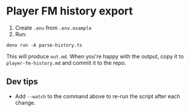 # Player FM history export

1. Create `.env` from `.env.example`
2. Run:

```console
deno run -A parse-history.ts
```

This will produce `out.md`. When you're happy with the output, copy it to `player-fm-history.md` and commit it to the repo.

## Dev tips

- Add `--watch` to the command above to re-run the script after each change.
